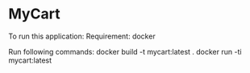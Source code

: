 # MyCart

To run this application:
Requirement: docker

Run following commands:
docker build -t mycart:latest .
docker run -ti mycart:latest

